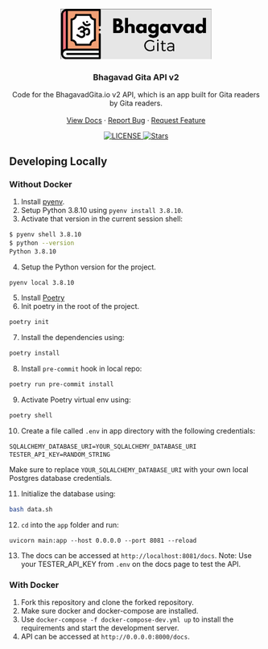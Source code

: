 <p align="center">
  <a href="https://bhagavadgita.io">
    <img src="gita.png" alt="Logo" width="300">
  </a>

  <h3 align="center">Bhagavad Gita API v2</h3>

  <p align="center">
    Code for the BhagavadGita.io v2 API, which is an app built for Gita readers by Gita readers.
    <br />
    <br />
    <a href="https://api.bhagavadgita.io/docs">View Docs</a>
    ·
    <a href="https://github.com/gita/bhagavad-gita-api/issues">Report Bug</a>
    ·
    <a href="https://github.com/gita/bhagavad-gita-api/issues">Request Feature</a>
  </p>
</p>

<p align="center">
  <a href="https://github.com/gita/bhagavad-gita-api/blob/master/LICENSE">
    <img alt="LICENSE" src="https://img.shields.io/badge/License-MIT-yellow.svg?maxAge=43200">
  </a>
  <a href="https://starcharts.herokuapp.com/gita/bhagavad-gita-api"><img alt="Stars" src="https://img.shields.io/github/stars/gita/bhagavad-gita-api.svg?style=social"></a>
</p>


## Developing Locally

### Without Docker

1. Install [pyenv](https://github.com/pyenv/pyenv).
2. Setup Python 3.8.10 using `pyenv install 3.8.10`.
3. Activate that version in the current session shell:

```bash
$ pyenv shell 3.8.10
$ python --version
Python 3.8.10
```

4. Setup the Python version for the project.

```bash
pyenv local 3.8.10
```

5. Install [Poetry](https://python-poetry.org/docs/#installation)
6. Init poetry in the root of the project.

```bash
poetry init
```

7. Install the dependencies using:

```bash
poetry install
```

8. Install `pre-commit` hook in local repo:

```bash
poetry run pre-commit install
```

9. Activate Poetry virtual env using:

```bash
poetry shell
```

10. Create a file called `.env` in app directory with the following credentials:
```
SQLALCHEMY_DATABASE_URI=YOUR_SQLALCHEMY_DATABASE_URI
TESTER_API_KEY=RANDOM_STRING
```
Make sure to replace `YOUR_SQLALCHEMY_DATABASE_URI` with your own local Postgres database credentials.

11. Initialize the database using:
```bash
bash data.sh
```
12. `cd` into the `app` folder and run:
```
uvicorn main:app --host 0.0.0.0 --port 8081 --reload
```
13. The docs can be accessed at `http://localhost:8081/docs`.
Note: Use your TESTER_API_KEY from `.env` on the docs page to test the API.

### With Docker

1. Fork this repository and clone the forked repository.
2. Make sure docker and docker-compose are installed.
3. Use `docker-compose -f docker-compose-dev.yml up` to install the requirements and start the development server.
4. API can be accessed at `http://0.0.0.0:8000/docs`.
